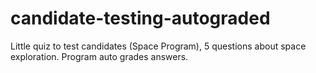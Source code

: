 # candidate-testing-autograded

Little quiz to test candidates (Space Program), 5 questions about space exploration. Program auto grades answers.
